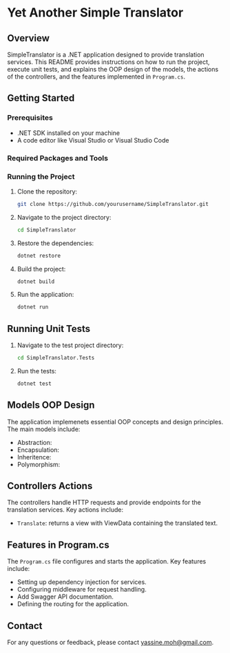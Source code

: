 # Yet Another Simple Translator

## Overview
SimpleTranslator is a .NET application designed to provide translation services. This README provides instructions on how to run the project, execute unit tests, and explains the OOP design of the models, the actions of the controllers, and the features implemented in `Program.cs`.

## Getting Started

### Prerequisites
- .NET SDK installed on your machine
- A code editor like Visual Studio or Visual Studio Code

### Required Packages and Tools

### Running the Project
1. Clone the repository:
    ```sh
    git clone https://github.com/yourusername/SimpleTranslator.git
    ```
2. Navigate to the project directory:
    ```sh
    cd SimpleTranslator
    ```
3. Restore the dependencies:
    ```sh
    dotnet restore
    ```
4. Build the project:
    ```sh
    dotnet build
    ```
5. Run the application:
    ```sh
    dotnet run
    ```

## Running Unit Tests
1. Navigate to the test project directory:
    ```sh
    cd SimpleTranslator.Tests
    ```
2. Run the tests:
    ```sh
    dotnet test
    ```

## Models OOP Design
The application implemenets essential OOP concepts and design principles. The main models include:
- Abstraction:
- Encapsulation:
- Inheritence: 
- Polymorphism:


## Controllers Actions
The controllers handle HTTP requests and provide endpoints for the translation services. Key actions include:
- `Translate`: returns a view with ViewData containing the translated text.

## Features in Program.cs
The `Program.cs` file configures and starts the application. Key features include:
- Setting up dependency injection for services.
- Configuring middleware for request handling.
- Add Swagger API documentation.
- Defining the routing for the application.

## Contact
For any questions or feedback, please contact yassine.moh@gmail.com.
